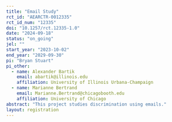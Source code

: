 ```yaml
---
title: "Email Study"
rct_id: "AEARCTR-0012335"
rct_id_num: "12335"
doi: "10.1257/rct.12335-1.0"
date: "2024-09-18"
status: "on_going"
jel: ""
start_year: "2023-10-02"
end_year: "2029-09-30"
pi: "Bryan Stuart"
pi_other:
  - name: Alexander Bartik
    email: abartik@illinois.edu
    affiliation: University of Illinois Urbana-Champaign
  - name: Marianne Bertrand
    email: Marianne.Bertrand@chicagobooth.edu
    affiliation: University of Chicago
abstract: "This project studies discrimination using emails."
layout: registration
---
```


